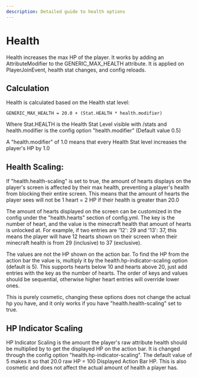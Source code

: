 ```yaml
---
description: Detailed guide to health options
---
```


# Health

Health increases the max HP of the player. It works by adding an AttributeModifier to the GENERIC\_MAX\_HEALTH attribute. It is applied on PlayerJoinEvent, health stat changes, and config reloads.

## Calculation

Health is calculated based on the Health stat level:

`GENERIC_MAX_HEALTH = 20.0 + (Stat.HEALTH * health.modifier)`

Where Stat.HEALTH is the Health Stat Level visible with /stats and health.modifier is the config option "health.modifier" \(Default value 0.5\)

A "health.modifier" of 1.0 means that every Health Stat level increases the player's HP by 1.0

## Health Scaling:

If "health.health-scaling" is set to true, the amount of hearts displays on the player's screen is affected by their max health, preventing a player's health from blocking their entire screen. This means that the amount of hearts the player sees will not be 1 heart = 2 HP if their health is greater than 20.0

The amount of hearts displayed on the screen can be customized in the config under the "health.hearts" section of config.yml. The key is the number of heart, and the value is the minecraft health that amount of hearts is unlocked at. For example, if two entries are '12': 29 and '13': 37, this means the player will have 12 hearts shown on their screen when their minecraft health is from 29 \(inclusive\) to 37 \(exclusive\).

The values are not the HP shown on the action bar. To find the HP from the action bar the value is, multiply it by the health.hp-indicator-scaling option \(default is 5\). This supports hearts below 10 and hearts above 20, just add entries with the key as the number of hearts. The order of keys and values should be sequential, otherwise higher heart entries will override lower ones.

This is purely cosmetic, changing these options does not change the actual hp you have, and it only works if you have "health.health-scaling" set to true.

## HP Indicator Scaling

HP Indicator Scaling is the amount the player's raw attribute health should be multiplied by to get the displayed HP on the action bar. It is changed through the config option "health.hp-indicator-scaling". The default value of 5 makes it so that 20.0 raw HP = 100 Displayed Action Bar HP. This is also cosmetic and does not affect the actual amount of health a player has.

